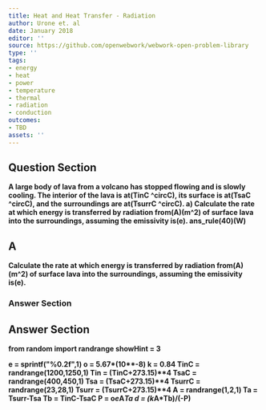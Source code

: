 ```yaml
---
title: Heat and Heat Transfer - Radiation
author: Urone et. al
date: January 2018
editor: ''
source: https://github.com/openwebwork/webwork-open-problem-library
type: ''
tags:
- energy
- heat
- power
- temperature
- thermal
- radiation
- conduction
outcomes:
- TBD
assets: ''
---
```


## Question Section 

<b>
A large body of lava from a volcano has stopped flowing and is slowly cooling. The interior of the lava is at(TinC ^circC), its surface is at(TsaC ^circC), and the surroundings are at(TsurrC ^circC).
a) Calculate the rate at which energy is transferred by radiation from(A)(m^2) of surface lava into the surroundings, assuming the emissivity is(e).
ans_rule(40)(W)

## A
Calculate the rate at which energy is transferred by radiation from(A)(m^2) of surface lava into the surroundings, assuming the emissivity is(e).
### Answer Section


## Answer Section

from random import randrange
showHint = 3

e = sprintf("%0.2f",1)
o = 5.67*(10**-8)
k = 0.84
TinC = randrange(1200,1250,1)
Tin = (TinC+273.15)**4
TsaC = randrange(400,450,1)
Tsa = (TsaC+273.15)**4
TsurrC = randrange(23,28,1)
Tsurr = (TsurrC+273.15)**4
A = randrange(1,2,1)
Ta = Tsurr-Tsa
Tb = TinC-TsaC
P = o*e*A*Ta
d = (k*A*Tb)/(-P)